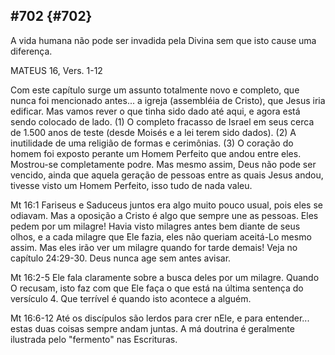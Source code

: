 ## #702 {#702}

A vida humana não pode ser invadida pela Divina sem que isto cause uma diferença.

MATEUS 16, Vers. 1-12

Com este capítulo surge um assunto totalmente novo e completo, que nunca foi mencionado antes... a igreja (assembléia de Cristo), que Jesus iria edificar. Mas vamos rever o que tinha sido dado até aqui, e agora está sendo colocado de lado. (1) O completo fracasso de Israel em seus cerca de 1.500 anos de teste (desde Moisés e a lei terem sido dados). (2) A inutilidade de uma religião de formas e cerimônias. (3) O coração do homem foi exposto perante um Homem Perfeito que andou entre eles. Mostrou-se completamente podre. Mas mesmo assim, Deus não pode ser vencido, ainda que aquela geração de pessoas entre as quais Jesus andou, tivesse visto um Homem Perfeito, isso tudo de nada valeu.

Mt 16:1 Fariseus e Saduceus juntos era algo muito pouco usual, pois eles se odiavam. Mas a oposição a Cristo é algo que sempre une as pessoas. Eles pedem por um milagre! Havia visto milagres antes bem diante de seus olhos, e a cada milagre que Ele fazia, eles não queriam aceitá-Lo mesmo assim. Mas eles irão ver um milagre quando for tarde demais! Veja no capítulo 24:29-30\. Deus nunca age sem antes avisar.

Mt 16:2-5 Ele fala claramente sobre a busca deles por um milagre. Quando O recusam, isto faz com que Ele faça o que está na última sentença do versículo 4\. Que terrível é quando isto acontece a alguém.

Mt 16:6-12 Até os discípulos são lerdos para crer nEle, e para entender... estas duas coisas sempre andam juntas. A má doutrina é geralmente ilustrada pelo &quot;fermento&quot; nas Escrituras.